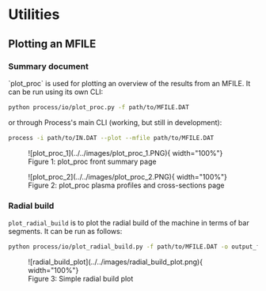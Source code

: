# Utilities

<h2>Plotting an MFILE</h2>

<h3>Summary document</h3>
`plot_proc` is used for plotting an overview of the results from an MFILE. It can be run using its own CLI:

```bash
python process/io/plot_proc.py -f path/to/MFILE.DAT
```

or through Process's main CLI (working, but still in development):

```bash
process -i path/to/IN.DAT --plot --mfile path/to/MFILE.DAT
``` 
<figure markdown>
![plot_proc_1](../../images/plot_proc_1.PNG){ width="100%"}
<figcaption>Figure 1: plot_proc front summary page </figcaption>
</figure>

<figure markdown>
![plot_proc_2](../../images/plot_proc_2.PNG){ width="100%"}
<figcaption>Figure 2: plot_proc plasma profiles and cross-sections page </figcaption>
</figure>

<h3>Radial build</h3>

`plot_radial_build` is to plot the radial build of the machine in terms of bar segments. It can be run as follows:

```bash
python process/io/plot_radial_build.py -f path/to/MFILE.DAT -o output_filename
```
<figure markdown>
![radial_build_plot](../../images/radial_build_plot.png){ width="100%"}
<figcaption>Figure 3: Simple radial build plot </figcaption>
</figure>

